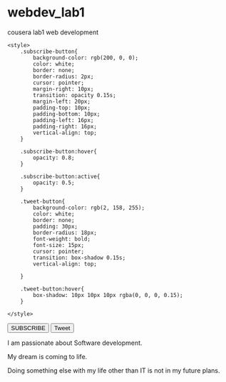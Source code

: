 # webdev_lab1
cousera lab1 web development

<!DOCTYPE html>
<html lang="en">
<head>
    <meta charset="UTF-8">
    <meta name="viewport" content="width=device-width, initial-scale=1.0">
    <title>Document</title>

    <style>
        .subscribe-button{
            background-color: rgb(200, 0, 0);
            color: white;
            border: none;
            border-radius: 2px;
            cursor: pointer;
            margin-right: 10px;
            transition: opacity 0.15s;
            margin-left: 20px;
            padding-top: 10px;
            padding-bottom: 10px;
            padding-left: 16px;
            padding-right: 16px;
            vertical-align: top;
        }

        .subscribe-button:hover{
            opacity: 0.8;
        }

        .subscribe-button:active{
            opacity: 0.5;
        }

        .tweet-button{
            background-color: rgb(2, 158, 255);
            color: white;
            border: none;
            padding: 30px;
            border-radius: 18px;
            font-weight: bold;
            font-size: 15px;
            cursor: pointer;
            transition: box-shadow 0.15s;
            vertical-align: top;
            
        }

        .tweet-button:hover{
            box-shadow: 10px 10px 10px rgba(0, 0, 0, 0.15);
        }

    </style>
</head>
<body>
    <button class="subscribe-button">SUBSCRIBE</button>
    <button class="tweet-button">Tweet</button>

  <p>I am passionate about Software development.</p>
  <p>My dream is coming to life.</p>
  <p>Doing something else with my life other than IT is not in my future plans.</p>
</body>
</html>
